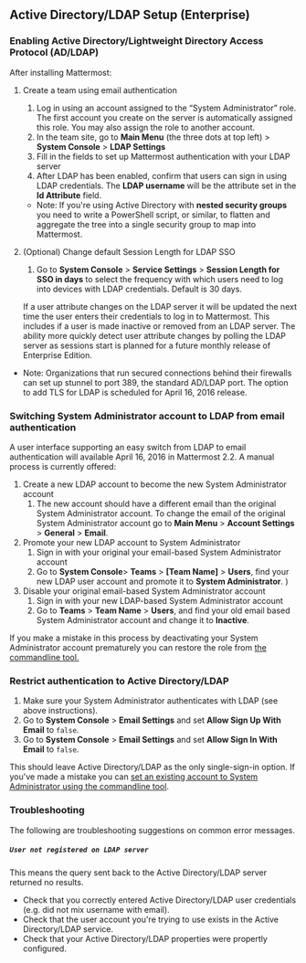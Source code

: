 ## Active Directory/LDAP Setup (Enterprise) 

### Enabling Active Directory/Lightweight Directory Access Protocol (AD/LDAP)

After installing Mattermost:

1. Create a team using email authentication    
    1. Log in using an account assigned to the “System Administrator” role. The first account you create on the server is automatically assigned this role. You may also assign the role to another account.    
    2. In the team site, go to **Main Menu** (the three dots at top left) > **System Console** > **LDAP Settings**     
    3. Fill in the fields to set up Mattermost authentication with your LDAP server    
    4. After LDAP has been enabled, confirm that users can sign in using LDAP credentials. The **LDAP username** will be the attribute set in the **Id Attribute** field. 
  
    - Note: If you're using Active Directory with **nested security groups** you need to write a PowerShell script, or similar, to flatten and aggregate the tree into a single security group to map into Mattermost. 

2. (Optional) Change default Session Length for LDAP SSO     
    1. Go to **System Console** > **Service Settings** > **Session Length for SSO in days** to select the frequency with which users need to log into devices with LDAP credentials. Default is 30 days. 
  
    If a user attribute changes on the LDAP server it will be updated the next time the user enters their credentials to log in to Mattermost. This includes if a user is made inactive or removed from an LDAP server. The ability more quickly detect user attribute changes by polling the LDAP server as sessions start is planned for a future monthly release of Enterprise Edition. 

- Note: Organizations that run secured connections behind their firewalls can set up stunnel to port 389, the standard AD/LDAP port. The option to add TLS for LDAP is scheduled for April 16, 2016 release. 

### Switching System Administrator account to LDAP from email authentication 

A user interface supporting an easy switch from LDAP to email authentication will available April 16, 2016 in Mattermost 2.2. A manual process is currently offered: 

1. Create a new LDAP account to become the new System Administrator account     
    1. The new account should have a different email than the original System Administrator account. To change the email of the original System Administrator account go to **Main Menu** > **Account Settings** > **General** > **Email**.     
2. Promote your new LDAP account to System Administrator      
    1. Sign in with your original your email-based System Administrator account    
    2. Go to **System Console**> **Teams** > **[Team Name]** > **Users**, find your new LDAP user account and promote it to **System Administrator**. )     
3. Disable your original email-based System Administrator account      
    1. Sign in with your new LDAP-based System Administrator account     
    2. Go to **Teams** > **Team Name** > **Users**, and find your old email based System Administrator account and change it to **Inactive**.     

If you make a mistake in this process by deactivating your System Administrator account prematurely you can restore the role from [the commandline tool.](http://docs.mattermost.com/deployment/on-boarding.html#creating-system-administrator-account-from-commandline)

### Restrict authentication to Active Directory/LDAP

1. Make sure your System Administrator authenticates with LDAP (see above instructions).    
2. Go to **System Console** > **Email Settings** and set **Allow Sign Up With Email** to `false`.    
3. Go to **System Console** > **Email Settings** and set **Allow Sign In With Email** to `false`.    

This should leave Active Directory/LDAP as the only single-sign-in option. If you've made a mistake you can [set an existing account to System Administrator using the commandline tool](http://docs.mattermost.com/deployment/on-boarding.html#creating-system-administrator-account-from-commandline). 

### Troubleshooting

The following are troubleshooting suggestions on common error messages. 

##### `User not registered on LDAP server`

This means the query sent back to the Active Directory/LDAP server returned no results. 
- Check that you correctly entered Active Directory/LDAP user credentials (e.g. did not mix username with email).
- Check that the user account you're trying to use exists in the Active Directory/LDAP service.
- Check that your Active Directory/LDAP properties were propertly configured.

